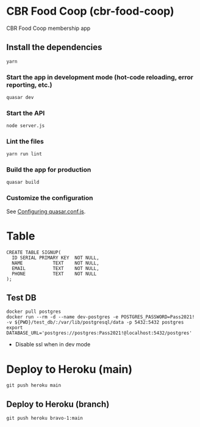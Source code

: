 # CBR Food Coop (cbr-food-coop)

CBR Food Coop membership app

## Install the dependencies
```bash
yarn
```

### Start the app in development mode (hot-code reloading, error reporting, etc.)
```bash
quasar dev
```

### Start the API
```bash
node server.js
```

### Lint the files
```bash
yarn run lint
```

### Build the app for production
```bash
quasar build
```

### Customize the configuration
See [Configuring quasar.conf.js](https://v2.quasar.dev/quasar-cli/quasar-conf-js).

# Table

```
CREATE TABLE SIGNUP(
  ID SERIAL PRIMARY KEY  NOT NULL,
  NAME           TEXT    NOT NULL,
  EMAIL          TEXT    NOT NULL,
  PHONE          TEXT    NOT NULL
);
```

## Test DB
```
docker pull postgres
docker run --rm -d --name dev-postgres -e POSTGRES_PASSWORD=Pass2021! -v ${PWD}/test_db/:/var/lib/postgresql/data -p 5432:5432 postgres
export DATABASE_URL='postgres://postgres:Pass2021!@localhost:5432/postgres'
```

* Disable ssl when in dev mode


# Deploy to Heroku (main)
```
git push heroku main
```

## Deploy to Heroku (branch)
```
git push heroku bravo-1:main
```
